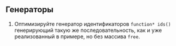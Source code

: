 ## Генераторы

1. Оптимизируйте генератор идентификаторов `function* ids()` генерирующий такую
же последовательность, как и уже реализованный в примере, но без массива `free`.
